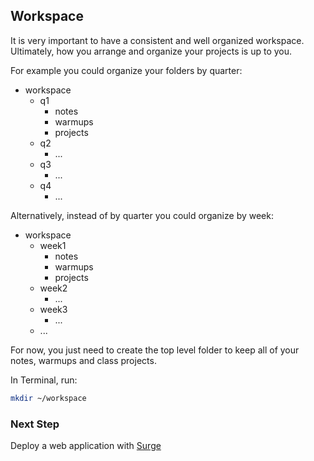 ## Workspace

It is very important to have a consistent and well organized workspace. Ultimately, how you arrange and organize your projects is up to you.  

For example you could organize your folders by quarter:

- workspace
  - q1
    - notes
    - warmups
    - projects
  - q2
    - ...
  - q3
    - ...
  - q4
    - ...

Alternatively, instead of by quarter you could organize by week:

- workspace
  - week1
    - notes
    - warmups
    - projects
  - week2
    - ...
  - week3
    - ...
  - ...

For now, you just need to create the top level folder to keep all of your notes, warmups and class projects.

In Terminal, run:

```bash
mkdir ~/workspace
```

### Next Step

Deploy a web application with [Surge](../Deployment/Surge.md)
